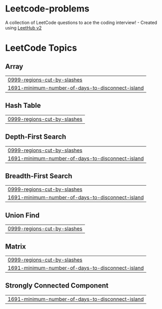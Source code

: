 # Leetcode-problems
A collection of LeetCode questions to ace the coding interview! - Created using [LeetHub v2](https://github.com/arunbhardwaj/LeetHub-2.0)

<!---LeetCode Topics Start-->
# LeetCode Topics
## Array
|  |
| ------- |
| [0999-regions-cut-by-slashes](https://github.com/abhijeeiit/Leetcode-problems/tree/master/0999-regions-cut-by-slashes) |
| [1691-minimum-number-of-days-to-disconnect-island](https://github.com/abhijeeiit/Leetcode-problems/tree/master/1691-minimum-number-of-days-to-disconnect-island) |
## Hash Table
|  |
| ------- |
| [0999-regions-cut-by-slashes](https://github.com/abhijeeiit/Leetcode-problems/tree/master/0999-regions-cut-by-slashes) |
## Depth-First Search
|  |
| ------- |
| [0999-regions-cut-by-slashes](https://github.com/abhijeeiit/Leetcode-problems/tree/master/0999-regions-cut-by-slashes) |
| [1691-minimum-number-of-days-to-disconnect-island](https://github.com/abhijeeiit/Leetcode-problems/tree/master/1691-minimum-number-of-days-to-disconnect-island) |
## Breadth-First Search
|  |
| ------- |
| [0999-regions-cut-by-slashes](https://github.com/abhijeeiit/Leetcode-problems/tree/master/0999-regions-cut-by-slashes) |
| [1691-minimum-number-of-days-to-disconnect-island](https://github.com/abhijeeiit/Leetcode-problems/tree/master/1691-minimum-number-of-days-to-disconnect-island) |
## Union Find
|  |
| ------- |
| [0999-regions-cut-by-slashes](https://github.com/abhijeeiit/Leetcode-problems/tree/master/0999-regions-cut-by-slashes) |
## Matrix
|  |
| ------- |
| [0999-regions-cut-by-slashes](https://github.com/abhijeeiit/Leetcode-problems/tree/master/0999-regions-cut-by-slashes) |
| [1691-minimum-number-of-days-to-disconnect-island](https://github.com/abhijeeiit/Leetcode-problems/tree/master/1691-minimum-number-of-days-to-disconnect-island) |
## Strongly Connected Component
|  |
| ------- |
| [1691-minimum-number-of-days-to-disconnect-island](https://github.com/abhijeeiit/Leetcode-problems/tree/master/1691-minimum-number-of-days-to-disconnect-island) |
<!---LeetCode Topics End-->
